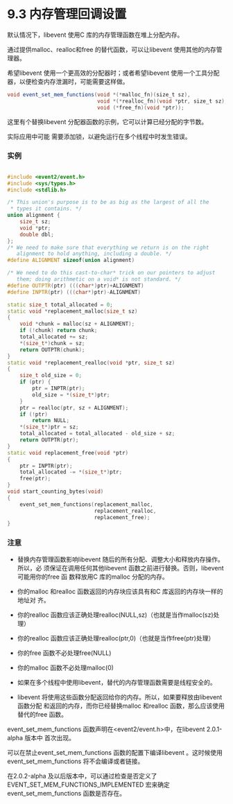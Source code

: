 # 9.3 内存管理回调设置


默认情况下，libevent 使用C 库的内存管理函数在堆上分配内存。

通过提供malloc、realloc和free 的替代函数，可以让libevent 使用其他的内存管理器。


希望libevent 使用一个更高效的分配器时；或者希望libevent 使用一个工具分配器，以便检查内存泄漏时，可能需要这样做。



```java
void event_set_mem_functions(void *(*malloc_fn)(size_t sz),
                             void *(*realloc_fn)(void *ptr, size_t sz),
                             void (*free_fn)(void *ptr));
```

这里有个替换libevent 分配器函数的示例，它可以计算已经分配的字节数。

实际应用中可能
需要添加锁，以避免运行在多个线程中时发生错误。

### 实例

```cpp

#include <event2/event.h>
#include <sys/types.h>
#include <stdlib.h>

/* This union's purpose is to be as big as the largest of all the
 * types it contains. */
union alignment {
    size_t sz;
    void *ptr;
    double dbl;
};
/* We need to make sure that everything we return is on the right
   alignment to hold anything, including a double. */
#define ALIGNMENT sizeof(union alignment)

/* We need to do this cast-to-char* trick on our pointers to adjust
   them; doing arithmetic on a void* is not standard. */
#define OUTPTR(ptr) (((char*)ptr)+ALIGNMENT)
#define INPTR(ptr) (((char*)ptr)-ALIGNMENT)

static size_t total_allocated = 0;
static void *replacement_malloc(size_t sz)
{
    void *chunk = malloc(sz + ALIGNMENT);
    if (!chunk) return chunk;
    total_allocated += sz;
    *(size_t*)chunk = sz;
    return OUTPTR(chunk);
}
static void *replacement_realloc(void *ptr, size_t sz)
{
    size_t old_size = 0;
    if (ptr) {
        ptr = INPTR(ptr);
        old_size = *(size_t*)ptr;
    }
    ptr = realloc(ptr, sz + ALIGNMENT);
    if (!ptr)
        return NULL;
    *(size_t*)ptr = sz;
    total_allocated = total_allocated - old_size + sz;
    return OUTPTR(ptr);
}
static void replacement_free(void *ptr)
{
    ptr = INPTR(ptr);
    total_allocated -= *(size_t*)ptr;
    free(ptr);
}
void start_counting_bytes(void)
{
    event_set_mem_functions(replacement_malloc,
                            replacement_realloc,
                            replacement_free);
}

```


### 注意

* 替换内存管理函数影响libevent 随后的所有分配、调整大小和释放内存操作。所以，必
须保证在调用任何其他libevent 函数之前进行替换。否则，libevent 可能用你的free 函
数释放用C 库的malloc 分配的内存。


* 你的malloc 和realloc 函数返回的内存块应该具有和C 库返回的内存块一样的地址对
齐。


* 你的realloc 函数应该正确处理realloc(NULL,sz)（也就是当作malloc(sz)处理）

* 你的realloc 函数应该正确处理realloc(ptr,0)（也就是当作free(ptr)处理）

* 你的free 函数不必处理free(NULL)

* 你的malloc 函数不必处理malloc(0)

* 如果在多个线程中使用libevent，替代的内存管理函数需要是线程安全的。

* libevent 将使用这些函数分配返回给你的内存。所以，如果要释放由libevent 函数分配
和返回的内存，而你已经替换malloc 和realloc 函数，那么应该使用替代的free 函数。


event_set_mem_functions 函数声明在<event2/event.h>中，在libevent 2.0.1-alpha 版本中
首次出现。

可以在禁止event_set_mem_functions 函数的配置下编译libevent 。这时候使用
event_set_mem_functions 将不会编译或者链接。

在2.0.2-alpha 及以后版本中，可以通过检查是否定义了EVENT_SET_MEM_FUNCTIONS_IMPLEMENTED 宏来确定event_set_mem_functions 函数是否存在。









